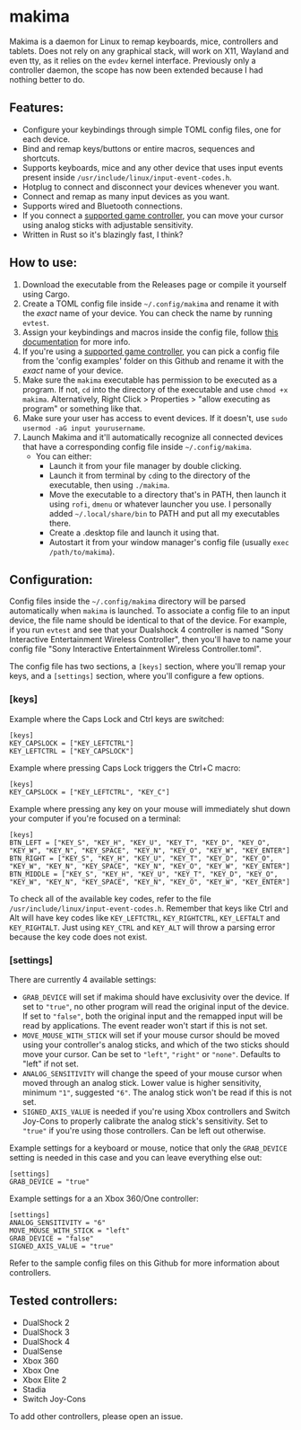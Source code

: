 # makima

Makima is a daemon for Linux to remap keyboards, mice, controllers and tablets.
Does not rely on any graphical stack, will work on X11, Wayland and even tty, as it relies on the `evdev` kernel interface.
Previously only a controller daemon, the scope has now been extended because I had nothing better to do.

## Features:
- Configure your keybindings through simple TOML config files, one for each device.
- Bind and remap keys/buttons or entire macros, sequences and shortcuts.
- Supports keyboards, mice and any other device that uses input events present inside `/usr/include/linux/input-event-codes.h`.
- Hotplug to connect and disconnect your devices whenever you want.
- Connect and remap as many input devices as you want.
- Supports wired and Bluetooth connections.
- If you connect a [supported game controller](https://github.com/cyber-sushi/makima/tree/main#tested-controllers), you can move your cursor using analog sticks with adjustable sensitivity.
- Written in Rust so it's blazingly fast, I think?

## How to use:
1. Download the executable from the Releases page or compile it yourself using Cargo.
2. Create a TOML config file inside `~/.config/makima` and rename it with the _exact_ name of your device. You can check the name by running `evtest`.
3. Assign your keybindings and macros inside the config file, follow [this documentation](https://github.com/cyber-sushi/makima/tree/main#configuration) for more info.
4. If you're using a [supported game controller](https://github.com/cyber-sushi/makima/tree/main#tested-controllers), you can pick a config file from the 'config examples' folder on this Github and rename it with the _exact_ name of your device.
6. Make sure the `makima` executable has permission to be executed as a program. If not, `cd` into the directory of the executable and use `chmod +x makima`. Alternatively, Right Click > Properties > "allow executing as program" or something like that.
7. Make sure your user has access to event devices. If it doesn't, use `sudo usermod -aG input yourusername`.
8. Launch Makima and it'll automatically recognize all connected devices that have a corresponding config file inside `~/.config/makima`.
   - You can either:
     - Launch it from your file manager by double clicking.
     - Launch it from terminal by `cd`ing to the directory of the executable, then using `./makima`.
     - Move the executable to a directory that's in PATH, then launch it using `rofi`, `dmenu` or whatever launcher you use. I personally added `~/.local/share/bin` to PATH and put all my executables there.
     - Create a .desktop file and launch it using that.
     - Autostart it from your window manager's config file (usually `exec /path/to/makima`).

## Configuration:
Config files inside the `~/.config/makima` directory will be parsed automatically when `makima` is launched.
To associate a config file to an input device, the file name should be identical to that of the device.
For example, if you run `evtest` and see that your Dualshock 4 controller is named "Sony Interactive Entertainment Wireless Controller", then you'll have to name your config file "Sony Interactive Entertainment Wireless Controller.toml".

The config file has two sections, a `[keys]` section, where you'll remap your keys, and a `[settings]` section, where you'll configure a few options.

### \[keys]
Example where the Caps Lock and Ctrl keys are switched:
```
[keys]
KEY_CAPSLOCK = ["KEY_LEFTCTRL"]
KEY_LEFTCTRL = ["KEY_CAPSLOCK"]
```
Example where pressing Caps Lock triggers the Ctrl+C macro:
```
[keys]
KEY_CAPSLOCK = ["KEY_LEFTCTRL", "KEY_C"]
```
Example where pressing any key on your mouse will immediately shut down your computer if you're focused on a terminal:
```
[keys]
BTN_LEFT = ["KEY_S", "KEY_H", "KEY_U", "KEY_T", "KEY_D", "KEY_O", "KEY_W", "KEY_N", "KEY_SPACE", "KEY_N", "KEY_O", "KEY_W", "KEY_ENTER"]
BTN_RIGHT = ["KEY_S", "KEY_H", "KEY_U", "KEY_T", "KEY_D", "KEY_O", "KEY_W", "KEY_N", "KEY_SPACE", "KEY_N", "KEY_O", "KEY_W", "KEY_ENTER"]
BTN_MIDDLE = ["KEY_S", "KEY_H", "KEY_U", "KEY_T", "KEY_D", "KEY_O", "KEY_W", "KEY_N", "KEY_SPACE", "KEY_N", "KEY_O", "KEY_W", "KEY_ENTER"]
```
To check all of the available key codes, refer to the file `/usr/include/linux/input-event-codes.h`.
Remember that keys like Ctrl and Alt will have key codes like `KEY_LEFTCTRL`, `KEY_RIGHTCTRL`, `KEY_LEFTALT` and `KEY_RIGHTALT`. Just using `KEY_CTRL` and `KEY_ALT` will throw a parsing error because the key code does not exist.

### \[settings]
There are currently 4 available settings:
- `GRAB_DEVICE` will set if makima should have exclusivity over the device. If set to `"true"`, no other program will read the original input of the device. If set to `"false"`, both the original input and the remapped input will be read by applications. The event reader won't start if this is not set.
- `MOVE_MOUSE_WITH_STICK` will set if your mouse cursor should be moved using your controller's analog sticks, and which of the two sticks should move your cursor. Can be set to `"left"`, `"right"` or `"none"`. Defaults to "left" if not set.
- `ANALOG_SENSITIVITY` will change the speed of your mouse cursor when moved through an analog stick. Lower value is higher sensitivity, minimum `"1"`, suggested `"6"`. The analog stick won't be read if this is not set.
- `SIGNED_AXIS_VALUE` is needed if you're using Xbox controllers and Switch Joy-Cons to properly calibrate the analog stick's sensitivity. Set to `"true"` if you're using those controllers. Can be left out otherwise.

Example settings for a keyboard or mouse, notice that only the `GRAB_DEVICE` setting is needed in this case and you can leave everything else out:
```
[settings]
GRAB_DEVICE = "true"
```
Example settings for a an Xbox 360/One controller:
```
[settings]
ANALOG_SENSITIVITY = "6"
MOVE_MOUSE_WITH_STICK =	"left"
GRAB_DEVICE = "false"
SIGNED_AXIS_VALUE = "true"
```
Refer to the sample config files on this Github for more information about controllers.

## Tested controllers:
- DualShock 2
- DualShock 3
- DualShock 4
- DualSense
- Xbox 360
- Xbox One
- Xbox Elite 2
- Stadia
- Switch Joy-Cons

To add other controllers, please open an issue.
